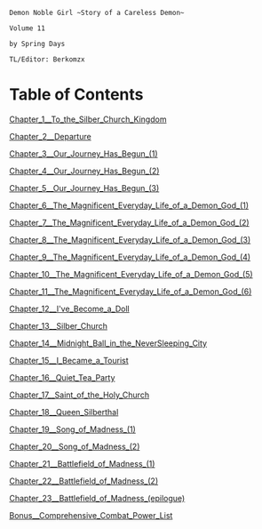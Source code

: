 ```
Demon Noble Girl ~Story of a Careless Demon~  

Volume 11

by Spring Days 
  
TL/Editor: Berkomzx 
```

# Table of Contents

[Chapter_1__To_the_Silber_Church_Kingdom](./Chapter_1__To_the_Silber_Church_Kingdom.md)

[Chapter_2__Departure](./Chapter_2__Departure.md)

[Chapter_3__Our_Journey_Has_Begun_(1)](./Chapter_3__Our_Journey_Has_Begun_(1).md)

[Chapter_4__Our_Journey_Has_Begun_(2)](./Chapter_4__Our_Journey_Has_Begun_(2).md)

[Chapter_5__Our_Journey_Has_Begun_(3)](./Chapter_5__Our_Journey_Has_Begun_(3).md)

[Chapter_6__The_Magnificent_Everyday_Life_of_a_Demon_God_(1)](./Chapter_6__The_Magnificent_Everyday_Life_of_a_Demon_God_(1).md)

[Chapter_7__The_Magnificent_Everyday_Life_of_a_Demon_God_(2)](./Chapter_7__The_Magnificent_Everyday_Life_of_a_Demon_God_(2).md)

[Chapter_8__The_Magnificent_Everyday_Life_of_a_Demon_God_(3)](./Chapter_8__The_Magnificent_Everyday_Life_of_a_Demon_God_(3).md)

[Chapter_9__The_Magnificent_Everyday_Life_of_a_Demon_God_(4)](./Chapter_9__The_Magnificent_Everyday_Life_of_a_Demon_God_(4).md)

[Chapter_10__The_Magnificent_Everyday_Life_of_a_Demon_God_(5)](./Chapter_10__The_Magnificent_Everyday_Life_of_a_Demon_God_(5).md)

[Chapter_11__The_Magnificent_Everyday_Life_of_a_Demon_God_(6)](./Chapter_11__The_Magnificent_Everyday_Life_of_a_Demon_God_(6).md)

[Chapter_12__I've_Become_a_Doll](./Chapter_12__I've_Become_a_Doll.md)

[Chapter_13__Silber_Church](./Chapter_13__Silber_Church.md)

[Chapter_14__Midnight_Ball_in_the_NeverSleeping_City](./Chapter_14__Midnight_Ball_in_the_NeverSleeping_City.md)

[Chapter_15__I_Became_a_Tourist](./Chapter_15__I_Became_a_Tourist.md)

[Chapter_16__Quiet_Tea_Party](./Chapter_16__Quiet_Tea_Party.md)

[Chapter_17__Saint_of_the_Holy_Church](./Chapter_17__Saint_of_the_Holy_Church.md)

[Chapter_18__Queen_Silberthal](./Chapter_18__Queen_Silberthal.md)

[Chapter_19__Song_of_Madness_(1)](./Chapter_19__Song_of_Madness_(1).md)

[Chapter_20__Song_of_Madness_(2)](./Chapter_20__Song_of_Madness_(2).md)

[Chapter_21__Battlefield_of_Madness_(1)](./Chapter_21__Battlefield_of_Madness_(1).md)

[Chapter_22__Battlefield_of_Madness_(2)](./Chapter_22__Battlefield_of_Madness_(2).md)

[Chapter_23__Battlefield_of_Madness_(epilogue)](./Chapter_23__Battlefield_of_Madness_(epilogue).md)

[Bonus__Comprehensive_Combat_Power_List](./Bonus__Comprehensive_Combat_Power_List.md)

